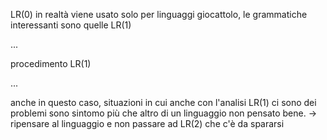LR(0) in realtà viene usato solo per linguaggi giocattolo, le grammatiche interessanti sono quelle LR(1)

...

procedimento LR(1)

...

anche in questo caso, situazioni in cui anche con l'analisi LR(1) ci sono dei problemi sono sintomo più che altro di un linguaggio non pensato bene.
    -> ripensare al linguaggio e non passare ad LR(2) che c'è da spararsi

    
